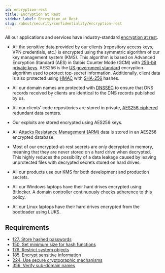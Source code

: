 ```yaml
---
id: encryption-rest
title: Encryption at Rest
sidebar_label: Encryption at Rest
slug: /about/security/confidentiality/encryption-rest
---
```


All our applications and services
have industry-standard
[encryption at rest](/criteria/requirements/224).

- All the sensitive data
  provided by our clients
  (repository access keys, VPN credentials, etc.)
  is encrypted
  using the symmetric algorithm of our key management system (KMS).
  This algorithm is based on Advanced Encryption Standard (AES)
  in Galois Counter Mode (GCM)
  with [256-bit](/criteria/requirements/150)
  [private keys](/criteria/requirements/145).
  AES256 is the
  [US government standard](https://nvlpubs.nist.gov/nistpubs/FIPS/NIST.FIPS.197.pdf)
  encryption algorithm used to protect top-secret information.
  Additionally,
  client data is also protected using
  [HMAC](https://en.wikipedia.org/wiki/HMAC)
  with [SHA-256](https://en.wikipedia.org/wiki/SHA-2) hashes.

- All our domain names are protected with
  [DNSSEC](https://www.icann.org/resources/pages/dnssec-what-is-it-why-important-2019-03-05-en)
  to ensure that DNS records
  received by clients
  are identical to the DNS records
  published by us.

- All our clients' code repositories are stored in private,
  [AES256 ciphered](/criteria/requirements/185)
  redundant data centers.

- Our exploits are stored encrypted
  using AES256 keys.

- All [Attacks Resistance Management (ARM)](https://app.fluidattacks.com/)
  data is stored in an AES256 encrypted database.

- Most of our encrypted-at-rest secrets are only decrypted in memory,
  meaning that
  they are never stored on a hard drive when decrypted.
  This highly reduces the possibility of a data leakage
  caused by leaving unprotected files
  with decrypted secrets
  stored on hard drives.

- All our products use our KMS
  for both development and production secrets.

- All our Windows laptops have their hard drives encrypted
  using Bitlocker.
  A domain controller continuously checks adherence
  to this policy.

- All our Linux laptops have their hard drives encrypted
  from the bootloader
  using LUKS.

## Requirements

- [127. Store hashed passwords](/criteria/requirements/127)
- [150. Set minimum size for hash functions](/criteria/requirements/150)
- [176. Restrict system objects](/criteria/requirements/176)
- [185. Encrypt sensitive information](/criteria/requirements/185)
- [224. Use secure cryptographic mechanisms](/criteria/requirements/224)
- [356. Verify sub-domain names](/criteria/requirements/356)

